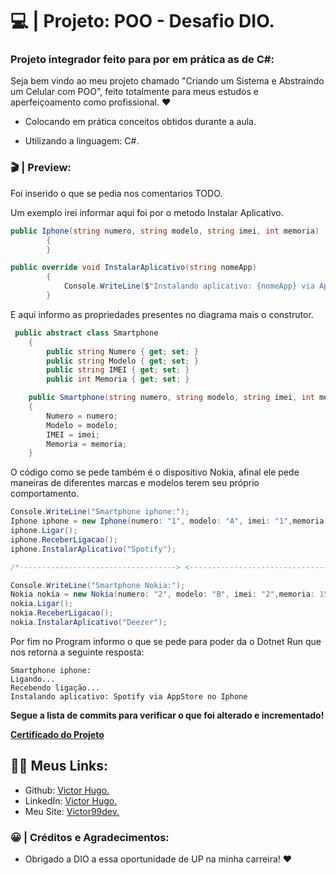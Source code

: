# 💻 | Projeto: POO - Desafio DIO.

### Projeto integrador feito para por em prática as de C#:

Seja bem vindo ao meu projeto chamado "Criando um Sistema e Abstraindo um Celular com POO", feito totalmente para meus estudos e aperfeiçoamento como profissional. ❤️

- Colocando em prática conceitos obtidos durante a aula.

- Utilizando a linguagem: C#.

### 🎬 | Preview:
Foi inserido o que se pedia nos comentarios TODO.

Um exemplo irei informar aqui foi por o metodo Instalar Aplicativo.


```cs
public Iphone(string numero, string modelo, string imei, int memoria) : base(numero, modelo, imei, memoria)
        {
        }

public override void InstalarAplicativo(string nomeApp)
        {
            Console.WriteLine($"Instalando aplicativo: {nomeApp} via AppStore no Iphone");
        }
```

E aqui informo as propriedades presentes no diagrama mais o construtor.
```cs
 public abstract class Smartphone
    {
        public string Numero { get; set; }
        public string Modelo { get; set; }
        public string IMEI { get; set; }
        public int Memoria { get; set; }

    public Smartphone(string numero, string modelo, string imei, int memoria)
    {
        Numero = numero;
        Modelo = modelo;
        IMEI = imei;
        Memoria = memoria;
    }
```

O código como se pede também é o dispositivo Nokia, afinal ele pede maneiras de diferentes marcas e modelos terem seu próprio comportamento.
```cs
Console.WriteLine("Smartphone iphone:");
Iphone iphone = new Iphone(numero: "1", modelo: "A", imei: "1",memoria: 9);
iphone.Ligar();
iphone.ReceberLigacao();
iphone.InstalarAplicativo("Spotify");

/*-----------------------------------> <-----------------------------------*/

Console.WriteLine("Smartphone Nokia:");
Nokia nokia = new Nokia(numero: "2", modelo: "B", imei: "2",memoria: 15);
nokia.Ligar();
nokia.ReceberLigacao();
nokia.InstalarAplicativo("Deezer");
```
Por fim no Program informo o que se pede para poder da o Dotnet Run que nos retorna a seguinte resposta:
```
Smartphone iphone:
Ligando...
Recebendo ligação...
Instalando aplicativo: Spotify via AppStore no Iphone
```

<b>Segue a lista de commits para verificar o que foi alterado e incrementado!</b>

<b>[Certificado do Projeto](https://www.dio.me/certificate/FFC7D9C8/share)</b>

## 👩‍💻 Meus Links:

- Github: [Victor Hugo.](https://github.com/torugo99)
- LinkedIn: [Victor Hugo.](https://www.linkedin.com/in/victor-hugo99/)
- Meu Site: [Victor99dev.](http://victor99dev.site/)

### 😀 | Créditos e Agradecimentos:

- Obrigado a DIO a essa oportunidade de UP na minha carreira! ❤️